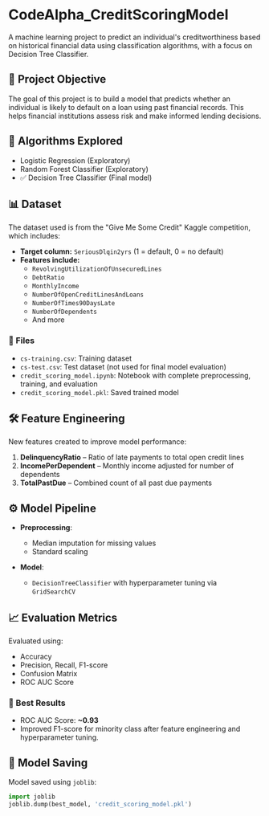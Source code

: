 # CodeAlpha_CreditScoringModel

A machine learning project to predict an individual's creditworthiness based on historical financial data using classification algorithms, with a focus on Decision Tree Classifier.

## 📌 Project Objective

The goal of this project is to build a model that predicts whether an individual is likely to default on a loan using past financial records. This helps financial institutions assess risk and make informed lending decisions.

## 🧠 Algorithms Explored

- Logistic Regression (Exploratory)
- Random Forest Classifier (Exploratory)
- ✅ Decision Tree Classifier (Final model)

## 📊 Dataset

The dataset used is from the "Give Me Some Credit" Kaggle competition, which includes:

- **Target column:** `SeriousDlqin2yrs` (1 = default, 0 = no default)
- **Features include:**  
  - `RevolvingUtilizationOfUnsecuredLines`
  - `DebtRatio`
  - `MonthlyIncome`
  - `NumberOfOpenCreditLinesAndLoans`
  - `NumberOfTimes90DaysLate`
  - `NumberOfDependents`
  - And more

### 📂 Files

- `cs-training.csv`: Training dataset
- `cs-test.csv`: Test dataset (not used for final model evaluation)
- `credit_scoring_model.ipynb`: Notebook with complete preprocessing, training, and evaluation
- `credit_scoring_model.pkl`: Saved trained model

## 🛠️ Feature Engineering

New features created to improve model performance:

1. **DelinquencyRatio** – Ratio of late payments to total open credit lines
2. **IncomePerDependent** – Monthly income adjusted for number of dependents
3. **TotalPastDue** – Combined count of all past due payments

## ⚙️ Model Pipeline

- **Preprocessing**:  
  - Median imputation for missing values  
  - Standard scaling

- **Model**:  
  - `DecisionTreeClassifier` with hyperparameter tuning via `GridSearchCV`

## 📈 Evaluation Metrics

Evaluated using:
- Accuracy
- Precision, Recall, F1-score
- Confusion Matrix
- ROC AUC Score

### 🧪 Best Results
- ROC AUC Score: **~0.93**
- Improved F1-score for minority class after feature engineering and hyperparameter tuning.

## 💾 Model Saving

Model saved using `joblib`:

```python
import joblib
joblib.dump(best_model, 'credit_scoring_model.pkl')

